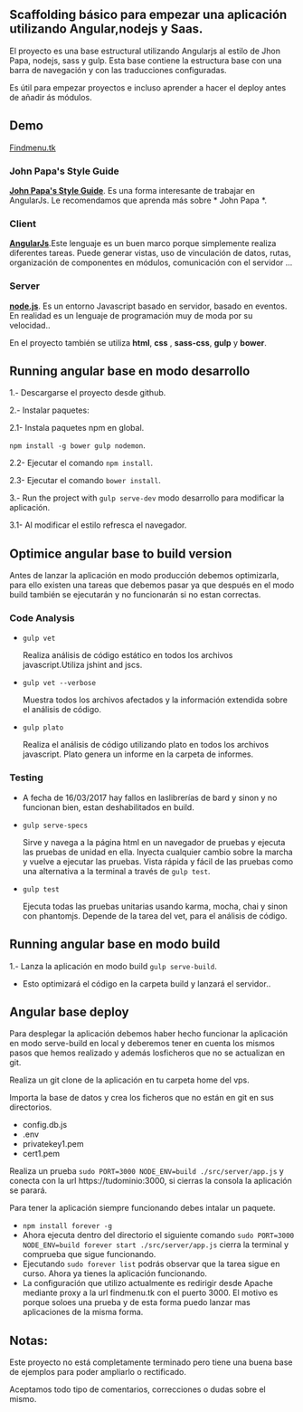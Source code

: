 ## Scaffolding básico para empezar una aplicación utilizando Angular,nodejs y Saas.

El proyecto es una base estructural utilizando Angularjs al estilo de Jhon Papa, nodejs, sass y gulp. Esta base contiene la estructura base con una barra de navegación y con las traducciones configuradas.

Es útil para empezar proyectos e incluso aprender a hacer el deploy antes de añadir ás módulos.

## Demo 

[Findmenu.tk](https://findmenu.tk)

### John Papa's Style Guide
 **[John Papa's Style Guide](https://github.com/johnpapa/angular-styleguide/tree/master/a1)**. Es una forma interesante de trabajar en AngularJs. Le recomendamos que aprenda más sobre * John Papa *.

### Client
**[AngularJs](https://angularjs.org/)**.Este lenguaje es un buen marco porque simplemente realiza diferentes tareas. Puede generar vistas, uso de vinculación de datos, rutas, organización de componentes en módulos, comunicación con el servidor ...

### Server
**[node.js](https://nodejs.org/)**. Es un entorno Javascript basado en servidor, basado en eventos. En realidad es un lenguaje de programación muy de moda por su velocidad.. 

En el proyecto también se utiliza **html**, **css** , **sass-css**, **gulp** y **bower**.

## Running angular base en modo desarrollo

1.- Descargarse el proyecto desde github.

2.- Instalar paquetes:

   2.1- Instala paquetes npm en global. 

   `npm install -g bower gulp nodemon`.

   2.2- Ejecutar el comando `npm install`.

   2.3- Ejecutar el comando `bower install`.

3.- Run the project with `gulp serve-dev` modo desarrollo para modificar la aplicación.

   3.1- Al modificar el estilo refresca el navegador.

## Optimice angular base to build version

Antes de lanzar la aplicación en modo producción debemos optimizarla, para ello existen una tareas que debemos pasar ya que después en el modo build también se ejecutarán y no funcionarán si no estan correctas.

### Code Analysis

- `gulp vet`

    Realiza análisis de código estático en todos los archivos javascript.Utiliza jshint and jscs.

- `gulp vet --verbose`

    Muestra todos los archivos afectados y la información extendida sobre el análisis de código.

- `gulp plato`

    Realiza el análisis de código utilizando plato en todos los archivos javascript. Plato genera un informe en la carpeta de informes.

### Testing

- A fecha de 16/03/2017 hay fallos en laslibrerías de bard y sinon y no funcionan bien, estan deshabilitados en build.

- `gulp serve-specs`

    Sirve y navega a la página html en un navegador de pruebas y ejecuta las pruebas de unidad en ella. Inyecta cualquier cambio sobre la marcha y vuelve a ejecutar las pruebas. Vista rápida y fácil de las pruebas como una alternativa a la terminal a través de `gulp test`.

- `gulp test`

    Ejecuta todas las pruebas unitarias usando karma, mocha, chai y sinon con phantomjs. Depende de la tarea del vet, para el análisis de código.

## Running angular base en modo build

1.- Lanza la aplicación en modo build `gulp serve-build`.

- Esto optimizará el código en la carpeta build y lanzará el servidor..

## Angular base deploy

Para desplegar la aplicación debemos haber hecho funcionar la aplicación en modo serve-build en local y deberemos tener en cuenta los mismos pasos que hemos realizado y además losficheros que no se actualizan en git.

Realiza un git clone de la aplicación en tu carpeta home del vps.

Importa la base de datos y crea los ficheros que no están en git en sus directorios.

- config.db.js
- .env
- privatekey1.pem
- cert1.pem

Realiza un prueba `sudo PORT=3000 NODE_ENV=build ./src/server/app.js` y conecta con la url https://tudominio:3000, si cierras la consola la aplicación se parará.

Para tener la aplicación siempre funcionando debes intalar un paquete.

- `npm install forever -g`
- Ahora ejecuta dentro del directorio el siguiente comando `sudo PORT=3000 NODE_ENV=build forever start ./src/server/app.js` cierra la terminal y comprueba que sigue funcionando.
- Ejecutando `sudo forever list` podrás observar que la tarea sigue en curso. Ahora ya tienes la aplicación funcionando.
- La configuración que utilizo actualmente es redirigir desde Apache mediante proxy a la url findmenu.tk con el puerto 3000. El motivo es porque soloes una prueba y de esta forma puedo lanzar mas aplicaciones de la misma forma.

## Notas:

Este proyecto no está completamente terminado pero tiene una buena base de ejemplos para poder ampliarlo o rectificado.

Aceptamos todo tipo de comentarios, correcciones o dudas sobre el mismo.